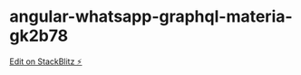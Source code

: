 # angular-whatsapp-graphql-materia-gk2b78

[Edit on StackBlitz ⚡️](https://stackblitz.com/edit/angular-whatsapp-graphql-materia-gk2b78)